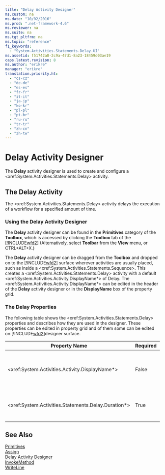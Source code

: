 ```yaml
---
title: "Delay Activity Designer"
ms.custom: na
ms.date: "10/02/2016"
ms.prod: ".net-framework-4.6"
ms.reviewer: na
ms.suite: na
ms.tgt_pltfrm: na
ms.topic: "reference"
f1_keywords: 
  - "System.Activities.Statements.Delay.UI"
ms.assetid: f51742a8-2c9a-47d1-8a23-18459d03ae19
caps.latest.revision: 8
ms.author: "erikre"
manager: "erikre"
translation.priority.ht: 
  - "cs-cz"
  - "de-de"
  - "es-es"
  - "fr-fr"
  - "it-it"
  - "ja-jp"
  - "ko-kr"
  - "pl-pl"
  - "pt-br"
  - "ru-ru"
  - "tr-tr"
  - "zh-cn"
  - "zh-tw"
---
```

# Delay Activity Designer
The **Delay** activity designer is used to create and configure a \<xref:System.Activities.Statements.Delay> activity.  
  
## The Delay Activity  
 The \<xref:System.Activities.Statements.Delay> activity delays the execution of a workflow for a specified amount of time.  
  
### Using the Delay Activity Designer  
 The **Delay** activity designer can be found in the **Primitives** category of the **Toolbox**, which is accessed by clicking the **Toolbox** tab of the [!INCLUDE[wfd2](../WF_Design/includes/wfd2_md.md)] (Alternatively, select **Toolbar** from the **View** menu, or CTRL+ALT+X.)  
  
 The **Delay** activity designer can be dragged from the **Toolbox** and dropped on to the [!INCLUDE[wfd2](../WF_Design/includes/wfd2_md.md)] surface wherever activities are usually placed, such as inside a \<xref:System.Activities.Statements.Sequence>. This creates a \<xref:System.Activities.Statements.Delay> activity with a default \<xref:System.Activities.Activity.DisplayName*> of Delay. The \<xref:System.Activities.Activity.DisplayName*> can be edited in the header of the **Delay** activity designer or in the **DisplayName** box of the property grid.  
  
### The Delay Properties  
 The following table shows the \<xref:System.Activities.Statements.Delay> properties and describes how they are used in the designer. These properties can be edited in property grid and of them some can be edited on [!INCLUDE[wfd2](../WF_Design/includes/wfd2_md.md)]designer surface.  
  
|Property Name|Required|Usage|  
|-------------------|--------------|-----------|  
|\<xref:System.Activities.Activity.DisplayName*>|False|The friendly name of the \<xref:System.Activities.Statements.Delay> activity. The default is Delay. Although the \<xref:System.Activities.Activity.DisplayName*> value is not strictly required, it is a best practice to use one.|  
|\<xref:System.Activities.Statements.Delay.Duration*>|True|The amount of time to delay the workflow. This property is set in the property grid. Type in either a literal \<xref:System.TimeSpan> in the format 00:00:00 or a Visual Basic expression to specify the amount of time.|  
  
## See Also  
 [Primitives](../WF_Design/primitives-activity-designers.md)   
 [Assign](../WF_Design/assign-activity-designer.md)   
 [Delay Activity Designer](../WF_Design/delay-activity-designer.md)   
 [InvokeMethod](../WF_Design/invokemethod-activity-designer.md)   
 [WriteLine](../WF_Design/writeline-activity-designer.md)